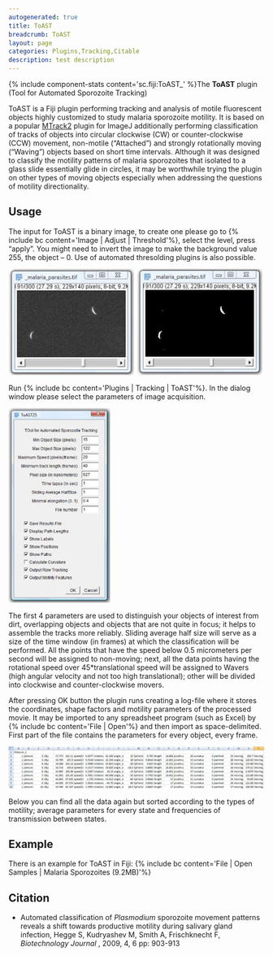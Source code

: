 ```yaml
---
autogenerated: true
title: ToAST
breadcrumb: ToAST
layout: page
categories: Plugins,Tracking,Citable
description: test description
---
```


{% include component-stats content='sc.fiji:ToAST\_' %}The **ToAST** plugin (Tool for Automated Sporozoite Tracking)

ToAST is a Fiji plugin performing tracking and analysis of motile fluorescent objects highly customized to study malaria sporozoite motility. It is based on a popular [MTrack2](MTrack2 ) plugin for ImageJ additionally performing classification of tracks of objects into circular clockwise (CW) or counter-clockwise (CCW) movement, non-motile (“Attached”) and strongly rotationally moving (“Waving”) objects based on short time intervals. Although it was designed to classify the motility patterns of malaria sporozoites that isolated to a glass slide essentially glide in circles, it may be worthwhile trying the plugin on other types of moving objects especially when addressing the questions of motility directionality.

## Usage

The input for ToAST is a binary image, to create one please go to {% include bc content='Image | Adjust | Threshold'%}, select the level, press “apply”. You might need to invert the image to make the background value 255, the object – 0. Use of automated thresolding plugins is also possible.

<img src="/images/pages/TOast 1.jpg" width="500"/>

Run {% include bc content='Plugins | Tracking | ToAST'%}. In the dialog window please select the parameters of image acquisition.

<img src="/images/pages/TOast 2.jpg" width="200"/>

The first 4 parameters are used to distinguish your objects of interest from dirt, overlapping objects and objects that are not quite in focus; it helps to assemble the tracks more reliably. Sliding average half size will serve as a size of the time window (in frames) at which the classification will be performed. All the points that have the speed below 0.5 micrometers per second will be assigned to non-moving; next, all the data points having the rotational speed over 45\*translational speed will be assigned to Wavers (high angular velocity and not too high translational); other will be divided into clockwise and counter-clockwise movers.

After pressing OK button the plugin runs creating a log-file where it stores the coordinates, shape factors and motility parameters of the processed movie. It may be imported to any spreadsheet program (such as Excel) by {% include bc content='File | Open'%} and then import as space-delimited. First part of the file contains the parameters for every object, every frame.

<img src="/images/pages/TOast 3.jpg" width="600"/>

Below you can find all the data again but sorted according to the types of motility; average parameters for every state and frequencies of transmission between states.

## Example

There is an example for ToAST in Fiji: {% include bc content='File | Open Samples | Malaria Sporozoites (9.2MB)'%}

## Citation

  - Automated classification of *Plasmodium* sporozoite movement patterns reveals a shift towards productive motility during salivary gland infection, Hegge S, Kudryashev M, Smith A, Frischknecht F, *Biotechnology Journal* , 2009, 4, 6 pp: 903-913

  
